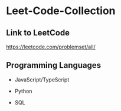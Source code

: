 # Leet-Code-Collection

## Link to LeetCode
https://leetcode.com/problemset/all/

## Programming Languages 

- JavaScript/TypeScript

- Python

- SQL